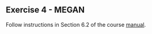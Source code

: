 ## Exercise 4 - MEGAN ##

Follow instructions in Section 6.2 of the course [manual](https://docs.google.com/document/d/17-PcEZYIseTumXi2I0vIKAvMFRDBUqWFd96QueNyJxs/edit#heading=h.sm1yvp8x2f88).
